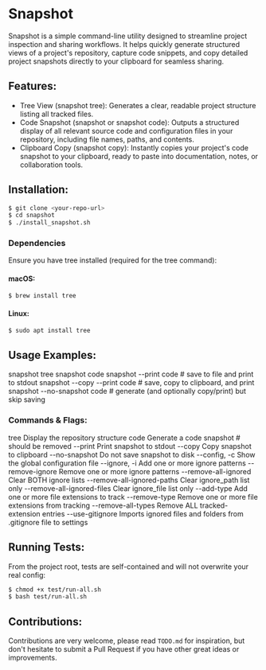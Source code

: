 # Snapshot

Snapshot is a simple command-line utility designed to streamline project inspection and sharing workflows. It helps quickly generate structured views of a project's repository, capture code snippets, and copy detailed project snapshots directly to your clipboard for seamless sharing.

## Features:
- Tree View (snapshot tree): Generates a clear, readable project structure listing all tracked files.
- Code Snapshot (snapshot or snapshot code): Outputs a structured display of all relevant source code and configuration files in your repository, including file names, paths, and contents.
- Clipboard Copy (snapshot copy): Instantly copies your project's code snapshot to your clipboard, ready to paste into documentation, notes, or collaboration tools.

## Installation:

```bash
$ git clone <your-repo-url>
$ cd snapshot
$ ./install_snapshot.sh
```

### Dependencies

Ensure you have tree installed (required for the tree command):

#### macOS:
```bash
$ brew install tree
```

#### Linux:

```bash
$ sudo apt install tree
```

## Usage Examples:

snapshot tree
snapshot code
snapshot --print code              # save to file and print to stdout
snapshot --copy --print code       # save, copy to clipboard, and print
snapshot --no-snapshot code        # generate (and optionally copy/print) but skip saving

### Commands & Flags:

tree                            Display the repository structure
code                            Generate a code snapshot # should be removed
--print                         Print snapshot to stdout
--copy                          Copy snapshot to clipboard
--no-snapshot                   Do not save snapshot to disk
--config, -c                    Show the global configuration file
--ignore, -i                    Add one or more ignore patterns
--remove-ignore                 Remove one or more ignore patterns
--remove-all-ignored            Clear BOTH ignore lists
--remove-all-ignored-paths      Clear ignore_path list only
--remove-all-ignored-files      Clear ignore_file list only
--add-type                      Add one or more file extensions to track
--remove-type                   Remove one or more file extensions from tracking
--remove-all-types              Remove ALL tracked-extension entries
--use-gitignore                 Imports ignored files and folders from .gitignore file to settings

## Running Tests:

From the project root, tests are self-contained and will not overwrite your real config:

```bash
$ chmod +x test/run-all.sh
$ bash test/run-all.sh
```

## Contributions:
Contributions are very welcome, please read `TODO.md` for inspiration, but don't hesitate to submit a Pull Request if you have other great ideas or improvements.
